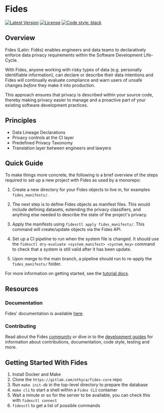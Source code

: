 # Fides

[![Latest Version][pypi-image]][pypi-url]
[![License][license-image]][license-url]
[![Code style: black][black-image]][black-url]

## Overview

Fides (Latin: Fidēs) enables engineers and data teams to declaratively enforce data privacy requirements within the Software Development Life-Cycle.

With Fides, anyone working with risky types of data (e.g. personally identifiable information), can declare or describe their data intentions and Fides will continually evaluate compliance and warn users of unsafe changes _before_ they make it into production.

This approach ensures that privacy is described within your source code, thereby making privacy easier to manage and a proactive part of your existing software development practices.

## Principles

* Data Lineage Declarations
* Privacy controls at the CI layer
* Predefined Privacy Taxonomy
* Translation layer between engineers and lawyers

## Quick Guide

To make things more concrete, the following is a brief overview of the steps required to set up a new project with Fides as used by a monorepo:

1. Create a new directory for your Fides objects to live in, for examples `fides_manifests/`.

1. The next step is to define Fides objects as manifest files. This would include defining datasets, extending the privacy classifiers, and anything else needed to describe the state of the project's privacy.

1. Apply the manifests using `fidesctl apply fides_manifests/`. This command will create/update objects via the Fides API.

1. Set up a CI pipeline to run when the system file is changed. It should use the `fidesctl dry-evaluate <system_manifest> <system_key>` command to check that a system is still valid after it has been update.

1. Upon merge to the main branch, a pipeline should run to re-apply the `fides_manifests/` folder.

For more information on getting started, see the [tutorial docs]().

## Resources

### Documentation

Fides' documentation is available [here]().

### Contributing

Read about the Fides [community]() or dive in to the [development guides]() for information about contributions, documentation, code style, testing and more.

## Getting Started With Fides

1. Install Docker and Make
1. Clone the `https://gitlab.com/ethyca/fides-core` repo
1. Run `make init-db` in the top-level directory to prepare the database
1. `make cli` to start a shell within a `Fides CLI` container
1. Wait a minute or so for the server to be available, you can check this with `fidesctl connect`
1. `fidesctl` to get a list of possible commands

[pypi-image]: https://img.shields.io/pypi/v/fidesctl.svg
[pypi-url]: https://pypi.python.org/pypi/fidesctl/
[license-image]: https://img.shields.io/:license-Apache%202-blue.svg
[license-url]: https://www.apache.org/licenses/LICENSE-2.0.txt
[black-image]: https://img.shields.io/badge/code%20style-black-000000.svg
[black-url]: https://github.com/psf/black 
